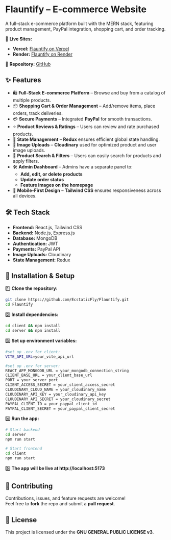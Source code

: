 # Flauntify – E-commerce Website  
A full-stack e-commerce platform built with the MERN stack, featuring product management, PayPal integration, shopping cart, and order tracking.

🔗 **Live Sites:**  
- **Vercel:** [Flauntify on Vercel](https://flauntify.vercel.app/)
- **Render:** [Flauntify on Render](https://flauntify.onrender.com/)  

📂 **Repository:** [GitHub](https://github.com/EcstaticFly/Flauntify.git)

## ✨ Features  
- 🛍️ **Full-Stack E-commerce Platform** – Browse and buy from a catalog of multiple products.  
- 📦 **Shopping Cart & Order Management** – Add/remove items, place orders, track deliveries.  
- 💳 **Secure Payments** – Integrated **PayPal** for smooth transactions.  
- ⭐ **Product Reviews & Ratings** – Users can review and rate purchased products.  
- 🔄 **State Management** – **Redux** ensures efficient global state handling.  
- 📸 **Image Uploads** – **Cloudinary** used for optimized product and user image uploads.  
- 🔎 **Product Search & Filters** – Users can easily search for products and apply filters.  
- 🛠 **Admin Dashboard** – Admins have a separate panel to:  
  - **Add, edit, or delete products**  
  - **Update order status**  
  - **Feature images on the homepage**  
- 📱 **Mobile-First Design** – **Tailwind CSS** ensures responsiveness across all devices.  


## 🛠 Tech Stack  
- **Frontend:** React.js, Tailwind CSS  
- **Backend:** Node.js, Express.js  
- **Database:** MongoDB  
- **Authentication:** JWT  
- **Payments:** PayPal API  
- **Image Uploads:** Cloudinary  
- **State Management:** Redux  


## 🚀 Installation & Setup  

1️⃣ **Clone the repository:**  
```bash
git clone https://github.com/EcstaticFly/Flauntify.git
cd Flauntify
```

2️⃣ **Install dependencies:**  
```bash
cd client && npm install
cd server && npm install
```

3️⃣ **Set up environment variables:** 
```bash
#set up .env for client:
VITE_API_URL=your_vite_api_url

#set up .env for server:
REACT_APP_MONGODB_URL = your_mongodb_connection_string
CLIENT_BASE_URL = your_client_base_url
PORT = your_server_port
CLIENT_ACCESS_SECRET = your_client_access_secret
CLOUDINARY_CLOUD_NAME = your_cloudinary_name
CLOUDINARY_API_KEY = your_cloudinary_api_key
CLOUDINARY_API_SECRET = your_cloudinary_secret
PAYPAL_CLIENT_ID = your_paypal_client_id
PAYPAL_CLIENT_SECRET = your_paypal_client_secret
```

4️⃣ **Run the app:**  
```bash
# Start backend
cd server
npm run start  

# Start frontend
cd client
npm run start
```
5️⃣ **The app will be live at http://localhost:5173** 

## 🤝 Contributing  
Contributions, issues, and feature requests are welcome!  
Feel free to **fork** the repo and submit a **pull request**.  

## 📜 License  
This project is licensed under the **GNU GENERAL PUBLIC LICENSE v3**.
